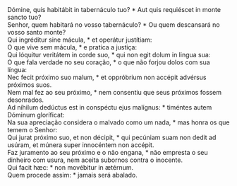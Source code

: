 <div class="dropcap text-justify">Dómine, quis habitábit in tabernáculo tuo? * Aut quis requiéscet in monte sancto tuo?</div>
<div class="dropcap text-justify">Senhor, quem habitará no vosso tabernáculo? * Ou quem descansará no vosso santo monte?</div>
<div class="text-justify">Qui ingréditur sine mácula, * et operátur justítiam:</div>
<div class="text-justify">O que vive sem mácula, * e pratica a justiça:</div>
<div class="text-justify">Qui lóquitur veritátem in corde suo, * qui non egit dolum in lingua sua:</div>
<div class="text-justify">O que fala verdade no seu coração, * o que não forjou dolos com sua língua:</div>
<div class="text-justify">Nec fecit próximo suo malum, * et oppróbrium non accépit advérsus próximos suos.</div>
<div class="text-justify">Nem mal fez ao seu próximo, * nem consentiu que seus próximos fossem desonrados.</div>
<div class="text-justify">Ad níhilum dedúctus est in conspéctu ejus malígnus: * timéntes autem Dóminum gloríficat:</div>
<div class="text-justify">Na sua apreciação considera o malvado como um nada, * mas honra os que temem o Senhor:</div>
<div class="text-justify">Qui jurat próximo suo, et non décipit, * qui pecúniam suam non dedit ad usúram, et múnera super innocéntem non accépit.</div>
<div class="text-justify">Faz juramento ao seu próximo e o não engana, * não empresta o seu dinheiro com usura, nem aceita subornos contra o inocente.</div>
<div class="text-justify">Qui facit hæc: * non movébitur in ætérnum.</div>
<div class="text-justify">Quem procede assim: * jamais será abalado.</div>